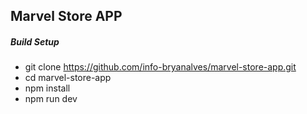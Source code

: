 ## Marvel Store APP

##### Build Setup
- git clone https://github.com/info-bryanalves/marvel-store-app.git
- cd marvel-store-app
- npm install
- npm run dev